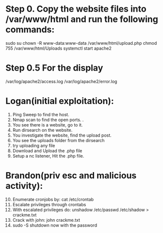 # Step 0. Copy the website files into /var/www/html and run the following commands:
sudo su
chown -R www-data:www-data /var/www/html/upload.php
chmod 755 /var/www/html/Uploads
systemctl start apache2

# Step 0.5 For the display
/var/log/apache2/access.log
/var/log/apache2/error.log

# Logan(initial exploitation): 
1. Ping Sweep to find the host. 
2. Nmap scan to find the open ports. .
3. You see there is a website, go to it. 
4. Run dirsearch on the website. 
5. You investigate the website, find the upload post. 
6. You see the uploads folder from the dirsearch
7. try uploading any file
8. Download and Upload the .php file
9. Setup a nc listener, Hit the .php file. 

# Brandon(priv esc and malicious activity): 
10. Enumerate cronjobs by: cat /etc/crontab 
11. Escalate privileges through crontabs
12. With escalated privileges do: unshadow /etc/passwd /etc/shadow > crackme.txt
13. Crack with john: john crackme.txt
14. sudo -S shutdown now with the password
